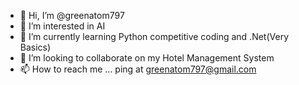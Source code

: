 - 👋 Hi, I’m @greenatom797
- 👀 I’m interested in AI
- 🌱 I’m currently learning Python competitive coding and .Net(Very Basics)
- 💞️ I’m looking to collaborate on my Hotel Management System
- 📫 How to reach me ...
  ping at greenatom797@gmail.com

<!---
greenatom797/greenatom797 is a ✨ special ✨ repository because its `README.md` (this file) appears on your GitHub profile.
You can click the Preview link to take a look at your changes.
--->
